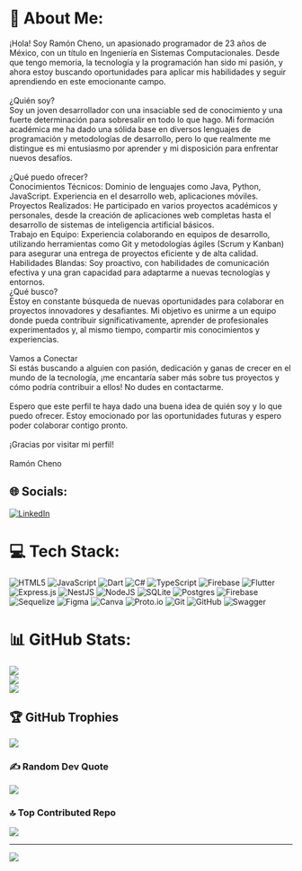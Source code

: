 # 💫 About Me:
¡Hola! Soy Ramón Cheno, un apasionado programador de 23 años de México, con un título en Ingeniería en Sistemas Computacionales. Desde que tengo memoria, la tecnología y la programación han sido mi pasión, y ahora estoy buscando oportunidades para aplicar mis habilidades y seguir aprendiendo en este emocionante campo.<br><br>¿Quién soy?<br>Soy un joven desarrollador con una insaciable sed de conocimiento y una fuerte determinación para sobresalir en todo lo que hago. Mi formación académica me ha dado una sólida base en diversos lenguajes de programación y metodologías de desarrollo, pero lo que realmente me distingue es mi entusiasmo por aprender y mi disposición para enfrentar nuevos desafíos.<br><br>¿Qué puedo ofrecer?<br>Conocimientos Técnicos: Dominio de lenguajes como Java, Python, JavaScript. Experiencia en el desarrollo web, aplicaciones móviles.<br>Proyectos Realizados: He participado en varios proyectos académicos y personales, desde la creación de aplicaciones web completas hasta el desarrollo de sistemas de inteligencia artificial básicos.<br>Trabajo en Equipo: Experiencia colaborando en equipos de desarrollo, utilizando herramientas como Git y metodologías ágiles (Scrum y Kanban) para asegurar una entrega de proyectos eficiente y de alta calidad.<br>Habilidades Blandas: Soy proactivo, con habilidades de comunicación efectiva y una gran capacidad para adaptarme a nuevas tecnologías y entornos.<br>¿Qué busco?<br>Estoy en constante búsqueda de nuevas oportunidades para colaborar en proyectos innovadores y desafiantes. Mi objetivo es unirme a un equipo donde pueda contribuir significativamente, aprender de profesionales experimentados y, al mismo tiempo, compartir mis conocimientos y experiencias.<br><br>Vamos a Conectar<br>Si estás buscando a alguien con pasión, dedicación y ganas de crecer en el mundo de la tecnología, ¡me encantaría saber más sobre tus proyectos y cómo podría contribuir a ellos! No dudes en contactarme.<br><br>Espero que este perfil te haya dado una buena idea de quién soy y lo que puedo ofrecer. Estoy emocionado por las oportunidades futuras y espero poder colaborar contigo pronto.<br><br>¡Gracias por visitar mi perfil!<br><br>Ramón Cheno


## 🌐 Socials:
[![LinkedIn](https://img.shields.io/badge/LinkedIn-%230077B5.svg?logo=linkedin&logoColor=white)](https://linkedin.com/in/www.linkedin.com/in/ramon-cheno-ocano) 

# 💻 Tech Stack:
![HTML5](https://img.shields.io/badge/html5-%23E34F26.svg?style=flat&logo=html5&logoColor=white) ![JavaScript](https://img.shields.io/badge/javascript-%23323330.svg?style=flat&logo=javascript&logoColor=%23F7DF1E) ![Dart](https://img.shields.io/badge/dart-%230175C2.svg?style=flat&logo=dart&logoColor=white) ![C#](https://img.shields.io/badge/c%23-%23239120.svg?style=flat&logo=csharp&logoColor=white) ![TypeScript](https://img.shields.io/badge/typescript-%23007ACC.svg?style=flat&logo=typescript&logoColor=white) ![Firebase](https://img.shields.io/badge/firebase-%23039BE5.svg?style=flat&logo=firebase) ![Flutter](https://img.shields.io/badge/Flutter-%2302569B.svg?style=flat&logo=Flutter&logoColor=white) ![Express.js](https://img.shields.io/badge/express.js-%23404d59.svg?style=flat&logo=express&logoColor=%2361DAFB) ![NestJS](https://img.shields.io/badge/nestjs-%23E0234E.svg?style=flat&logo=nestjs&logoColor=white) ![NodeJS](https://img.shields.io/badge/node.js-6DA55F?style=flat&logo=node.js&logoColor=white) ![SQLite](https://img.shields.io/badge/sqlite-%2307405e.svg?style=flat&logo=sqlite&logoColor=white) ![Postgres](https://img.shields.io/badge/postgres-%23316192.svg?style=flat&logo=postgresql&logoColor=white) ![Firebase](https://img.shields.io/badge/firebase-a08021?style=flat&logo=firebase&logoColor=ffcd34) ![Sequelize](https://img.shields.io/badge/Sequelize-52B0E7?style=flat&logo=Sequelize&logoColor=white) ![Figma](https://img.shields.io/badge/figma-%23F24E1E.svg?style=flat&logo=figma&logoColor=white) ![Canva](https://img.shields.io/badge/Canva-%2300C4CC.svg?style=flat&logo=Canva&logoColor=white) ![Proto.io](https://img.shields.io/badge/Proto.io-161637?style=flat&logo=proto.io&logoColor=00e5ff) ![Git](https://img.shields.io/badge/git-%23F05033.svg?style=flat&logo=git&logoColor=white) ![GitHub](https://img.shields.io/badge/github-%23121011.svg?style=flat&logo=github&logoColor=white) ![Swagger](https://img.shields.io/badge/-Swagger-%23Clojure?style=flat&logo=swagger&logoColor=white)
# 📊 GitHub Stats:
![](https://github-readme-stats.vercel.app/api?username=RamonCheno&theme=radical&hide_border=false&include_all_commits=false&count_private=false)<br/>
![](https://github-readme-streak-stats.herokuapp.com/?user=RamonCheno&theme=radical&hide_border=false)<br/>
![](https://github-readme-stats.vercel.app/api/top-langs/?username=RamonCheno&theme=radical&hide_border=false&include_all_commits=false&count_private=false&layout=compact)

## 🏆 GitHub Trophies
![](https://github-profile-trophy.vercel.app/?username=RamonCheno&theme=radical&no-frame=false&no-bg=true&margin-w=4)

### ✍️ Random Dev Quote
![](https://quotes-github-readme.vercel.app/api?type=horizontal&theme=radical)

### 🔝 Top Contributed Repo
![](https://github-contributor-stats.vercel.app/api?username=RamonCheno&limit=5&theme=radical&combine_all_yearly_contributions=true)

---
[![](https://visitcount.itsvg.in/api?id=RamonCheno&icon=0&color=0)](https://visitcount.itsvg.in)

<!-- Proudly created with GPRM ( https://gprm.itsvg.in ) -->
